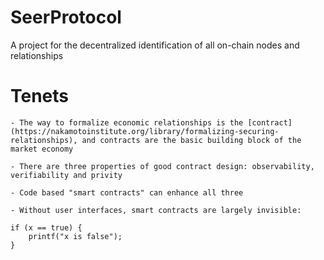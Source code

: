 # SeerProtocol

A project for the decentralized identification of all on-chain nodes and relationships

# Tenets

    - The way to formalize economic relationships is the [contract](https://nakamotoinstitute.org/library/formalizing-securing-relationships), and contracts are the basic building block of the market economy

    - There are three properties of good contract design: observability, verifiability and privity

    - Code based "smart contracts" can enhance all three

    - Without user interfaces, smart contracts are largely invisible:

```
if (x == true) {
    printf("x is false");
}
```
